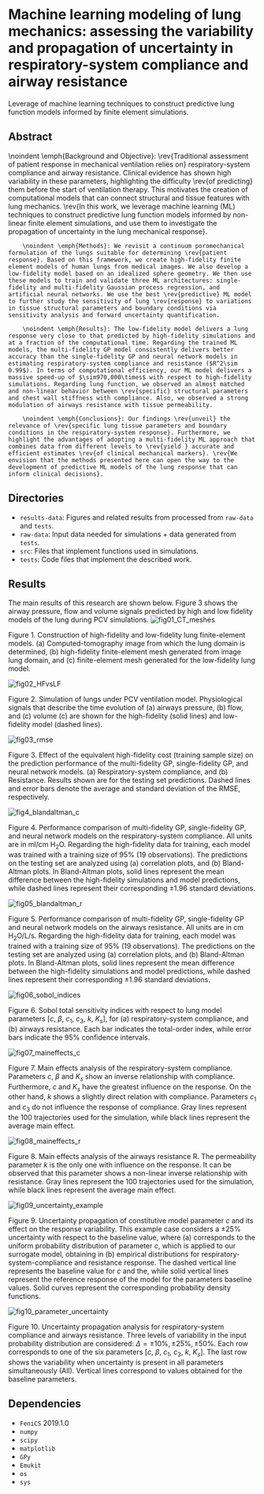 # Machine learning modeling of lung mechanics: assessing the variability and propagation of uncertainty in respiratory-system compliance and airway resistance

Leverage of machine learning techniques to construct predictive lung function models informed by finite element simulations.

## Abstract
\noindent \emph{Background and Objective}: \rev{Traditional assessment of patient response in mechanical ventilation relies on} respiratory-system compliance and airway resistance. Clinical evidence has shown high variability in these parameters, highlighting the difficulty \rev{of predicting} them before the start of ventilation therapy. This motivates the creation of computational models that can connect structural and tissue features with lung mechanics. \rev{In this work, we leverage machine learning (ML) techniques to construct predictive lung function models informed by non-linear finite element simulations, and use them to investigate the propagation of uncertainty in the lung mechanical response}.
        
        \noindent \emph{Methods}: We revisit a continuum poromechanical formulation of the lungs suitable for determining \rev{patient response}. Based on this framework, we create high-fidelity finite element models of human lungs from medical images. We also develop a low-fidelity model based on an idealized sphere geometry. We then use these models to train and validate three ML architectures: single-fidelity and multi-fidelity Gaussian process regression, and artificial neural networks. We use the best \rev{predictive} ML model to further study the sensitivity of lung \rev{response} to variations in tissue structural parameters and boundary conditions via sensitivity analysis and forward uncertainty quantification. 
        
        \noindent \emph{Results}: The low-fidelity model delivers a lung response very close to that predicted by high-fidelity simulations and at a fraction of the computational time. Regarding the trained ML models, the multi-fidelity GP model consistently delivers better accuracy than the single-fidelity GP and neural network models in estimating respiratory-system compliance and resistance ($R^2\sim 0.99$). In terms of computational efficiency, our ML model delivers a massive speed-up of $\sim970,000\times$ with respect to high-fidelity simulations. Regarding lung function, we observed an almost matched and non-linear behavior between \rev{specific} structural parameters and chest wall stiffness with compliance. Also, we observed a strong modulation of airways resistance with tissue permeability.
        
        \noindent \emph{Conclusions}: Our findings \rev{unveil} the relevance of \rev{specific lung tissue parameters and boundary conditions in the respiratory-system response}. Furthermore, we highlight the advantages of adopting a multi-fidelity ML approach that combines data from different levels to \rev{yield } accurate and efficient estimates \rev{of clinical mechanical markers}. \rev{We envision that the methods presented here can open the way to the development of predictive ML models of the lung response that can inform clinical decisions}.

## Directories
- `results-data`: Figures and related results from processed from `raw-data` and `tests`.
- `raw-data`: Input data needed for simulations + data generated from `tests`.
- `src`: Files that implement functions used in simulations.
- `tests`:  Code files that implement the described work.

## Results
The main results of this research are shown below. Figure 3 shows the airway pressure, flow and volume signals predicted by high and low fidelity models of the lung during PCV simulations.
![fig01_CT_meshes](https://github.com/comp-medicine-uc/ML-lung-mechanics-UQ/assets/95642663/411613eb-f2cb-4a3b-ace9-737cc58b4318)

Figure 1. Construction of high-fidelity and low-fidelity lung finite-element models. (a) Computed-tomography image from which the lung domain is determined, (b) high-fidelity finite-element mesh generated from image lung domain, and (c) finite-element mesh generated for the low-fidelity lung model.



![fig02_HFvsLF](https://github.com/comp-medicine-uc/ML-lung-mechanics-UQ/assets/95642663/bed69591-09de-4d43-b995-d2e176862221)

Figure 2. Simulation of lungs under PCV ventilation model. Physiological signals that describe the time evolution of (a) airways pressure, (b) flow, and (c) volume (c) are shown for the high-fidelity (solid lines) and low-fidelity model (dashed lines).



![fig03_rmse](https://github.com/comp-medicine-uc/ML-lung-mechanics-UQ/assets/95642663/efe4e193-53e4-449c-8ca3-acaef6949e3b)

Figure 3. Effect of the equivalent high-fidelity cost (training sample size) on the prediction performance of the multi-fidelity GP, single-fidelity GP, and neural network models. (a) Respiratory-system compliance, and (b) Resistance. Results shown are for the testing set predictions. Dashed lines and error bars denote the average and standard deviation of the RMSE, respectively.



![fig4_blandaltman_c](https://github.com/comp-medicine-uc/ML-lung-mechanics-UQ/assets/95642663/6f299abb-3ebc-4660-b2e6-ec658a518efc)

Figure 4. Performance comparison of multi-fidelity GP, single-fidelity GP, and neural network models on the respiratory-system compliance. All units are in ml/cm H$_{\text{2}}$O. Regarding the high-fidelity data for training, each model was trained with a training size of 95\% (19 observations). The predictions on the testing set are analyzed using (a) correlation plots, and (b) Bland-Altman plots. In Bland-Altman plots, solid lines represent the mean difference between the high-fidelity simulations and model predictions, while dashed lines represent their corresponding $\pm$1.96 standard deviations.



![fig05_blandaltman_r](https://github.com/comp-medicine-uc/ML-lung-mechanics-UQ/assets/95642663/22612436-47c9-4dcb-b609-6c7acbd1c3a9)

Figure 5. Performance comparison of multi-fidelity GP, single-fidelity GP and neural network models on the airways resistance. All units are in cm H$_{\text{2}}$O/L/s. Regarding the high-fidelity data for training, each model was trained with a training size of 95\% (19 observations). The predictions on the testing set are analyzed using (a) correlation plots, and (b) Bland-Altman plots. In Bland-Altman plots, solid lines represent the mean difference between the high-fidelity simulations and model predictions, while dashed lines represent their corresponding $\pm$1.96 standard deviations.



![fig06_sobol_indices](https://github.com/comp-medicine-uc/ML-lung-mechanics-UQ/assets/95642663/5909b9dc-37fa-4cd5-94a0-c1079c62b85c)

Figure 6. Sobol total sensitivity indices with respect to lung model parameters [$c$, $\beta$, $c_1$, $c_3$, $k$, $K_s$], for (a) respiratory-system compliance, and (b) airways resistance. Each bar indicates the total-order index, while error bars indicate the 95\% confidence intervals.



![fig07_maineffects_c](https://github.com/comp-medicine-uc/ML-lung-mechanics-UQ/assets/95642663/32b43c32-805e-4bdb-a5ff-d486de7390e6)

Figure 7. Main effects analysis of the respiratory-system compliance. Parameters $c$, $\beta$ and $K_s$ show an inverse relationship with compliance. Furthermore, $c$ and $K_s$ have the greatest influence on the response. On the other hand, $k$ shows a slightly direct relation with compliance. Parameters $c_1$ and $c_3$ do not influence the response of compliance. Gray lines represent the 100 trajectories used for the simulation, while black lines represent the average main effect.


![fig08_maineffects_r](https://github.com/comp-medicine-uc/ML-lung-mechanics-UQ/assets/95642663/ce7821cc-2959-4980-84f9-9a613f4cb706)

Figure 8. Main effects analysis of the airways resistance $\text{R}$. The permeability parameter $k$ is the only one with influence on the response. It can be observed that this parameter shows a non-linear inverse relationship with resistance. Gray lines represent the 100 trajectories used for the simulation, while black lines represent the average main effect.



![fig09_uncertainty_example](https://github.com/comp-medicine-uc/ML-lung-mechanics-UQ/assets/95642663/f2138c31-ce97-4933-bcfa-1f3c1da47187)

Figure 9. Uncertainty propagation of constitutive model parameter $c$ and its effect on the response variability. This example case considers a $\pm$25\% uncertainty with respect to the baseline value, where (a) corresponds to the uniform probability distribution of parameter $c$, which is applied to our surrogate model, obtaining in (b) empirical distributions for respiratory-system-compliance and resistance response. The dashed vertical line represents the baseline value for $c$ and the, while solid vertical lines represent the reference response of the model for the parameters baseline values. Solid curves represent the corresponding probability density functions.



![fig10_parameter_uncertainty](https://github.com/comp-medicine-uc/ML-lung-mechanics-UQ/assets/95642663/1e0dd154-508a-4ad6-9908-093a645a51fc)

Figure 10. Uncertainty propagation analysis for respiratory-system compliance and airways resistance. Three levels of variability in the input probability distribution are considered: $\Delta = \pm10\%, \pm25\%, \pm50\%$. Each row corresponds to one of the six parameters [$c$, $\beta$, $c_1$, $c_3$, $k$, $K_s$]. The last row shows the variability when uncertainty is present in all parameters simultaneously (All). Vertical lines correspond to values obtained for the baseline parameters.

## Dependencies
- `FeniCS` 2019.1.0
- `numpy`
- `scipy`
- `matplotlib`
- `GPy`
- `Emukit`
- `os`
- `sys`
